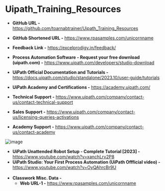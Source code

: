 # Uipath_Training_Resources

* **GitHub URL -** https://github.com/toarnabtrainer/Uipath_Training_Resources<br>
* **GitHub Shortened URL -** https://www.rpasamples.com/unicornname<br>
* **Feedback Link -** https://excelprodigy.in/feedback/
  
* **Process Automation Software - Request your free download (uipath.com) -** https://www.uipath.com/developers/studio-download
* **UiPath Official Documentation and Tutorials -** https://docs.uipath.com/studio/standalone/2023.10/user-guide/tutorials
* **UiPath Academy and Certifications -** https://academy.uipath.com/
* **Technical Support -** https://www.uipath.com/company/contact-us/contact-technical-support
* **Sales Support -** https://www.uipath.com/company/contact-us/licensing-queries-activations
* **Academy Support -** https://www.uipath.com/company/contact-us/contact-academy

![image](https://github.com/toarnabtrainer/UiPath_Training/assets/111301975/4527f8d8-53a0-4584-a820-dee3f14048b9)

* **UiPath Unattended Robot Setup - Complete Tutorial [2023] -** https://www.youtube.com/watch?v=xanchLrv2P8
* **UiPath Studio: Your First Process Automation (UiPath Offficial video) -** https://www.youtube.com/watch?v=OyQAhrcBr9U
<br><br>
* **Classwork Misc. Data -**
  * **Web URL-1 -** https://www.rpasamples.com/unicornname

